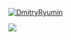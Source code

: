 [![DmitryRyumin](https://readme-typing-svg.demolab.com?font=Roboto&duration=1500&pause=100&color=3081F7&vCenter=true&multiline=true&width=435&height=70&lines=Dr.+Dmitry+Ryumin;Artificial+Intelligence+Researcher)](https://git.io/typing-svg)

<a href="https://github.com/DmitryRyumin">
    <img src="https://github-stats-alpha.vercel.app/api?username=DmitryRyumin&cc=0C0F19&tc=DBDBDB&ic=fff&bc=0000">
</a>

</p>

<!-- ![](https://github-profile-summary-cards.vercel.app/api/cards/profile-details?username=DmitryRyumin&theme=dracula) -->

<!-- <div>
  <h4>𝙲𝚘𝚗𝚗𝚎𝚌𝚝 𝚠𝚒𝚝𝚑 𝚖𝚎<img src="https://github.com/rajput2107/rajput2107/blob/master/Assets/Handshake.gif" height="33px" /></h4> 
</div>

<a href="https://www.instagram.com/dmitryandelena" target="_blank"><img src="https://img.shields.io/badge/Instagram-%23E4405F.svg?&style=flat-square&logo=instagram&logoColor=white" alt="Instagram"></a> -->

<!-- ### 𝙻𝚊𝚗𝚐𝚞𝚊𝚐𝚎𝚜 𝚊𝚗𝚍 𝚃𝚘𝚘𝚕𝚜
<div>
  <img height="48" src="https://cdn.jsdelivr.net/gh/devicons/devicon/icons/python/python-plain-wordmark.svg" />
  <img height="48" src="https://cdn.jsdelivr.net/gh/devicons/devicon/icons/pytorch/pytorch-original.svg" />
  <img height="48" src="https://cdn.jsdelivr.net/gh/devicons/devicon/icons/jupyter/jupyter-original-wordmark.svg" />
  <img height="48" src="https://cdn.jsdelivr.net/gh/devicons/devicon/icons/pytest/pytest-original-wordmark.svg" />
</div> -->

<!-- <code><img height="48" src="https://cdn.svgporn.com/logos/dart.svg?response-content-disposition=attachment%3Bfilename%3Ddart.svg"></code>
<code><img height="48" src="https://cdn.svgporn.com/logos/flutter.svg?response-content-disposition=attachment%3Bfilename%3Dflutter.svg"></code>
<code><img height="48" src="https://cdn.svgporn.com/logos/python.svg?response-content-disposition=attachment%3Bfilename%3Dpython.svg"></code>
<code><img height="48" src="https://cdn.svgporn.com/logos/javascript.svg?response-content-disposition=attachment%3Bfilename%3Djavascript.svg"></code>
<code><img height="48" src="https://cdn.svgporn.com/logos/pycharm.svg?response-content-disposition=attachment%3Bfilename%3Dpycharm.svg"></code>
<code><img height="48" src="https://cdn.svgporn.com/logos/jupyter.svg?response-content-disposition=attachment%3Bfilename%3Djupyter.svg"></code>
<code><img height="48" src="https://cdn.svgporn.com/logos/tensorflow.svg?response-content-disposition=attachment%3Bfilename%3Dtensorflow.svg"></code>
<code><img height="48" src="https://cdn.svgporn.com/logos/pytorch.svg?response-content-disposition=attachment%3Bfilename%3Dpytorch.svg"></code>
<code><img height="48" src="https://cdn.svgporn.com/logos/numpy.svg?response-content-disposition=attachment%3Bfilename%3Dnumpy.svg"></code>
<code><img height="48" src="https://upload.wikimedia.org/wikipedia/commons/2/22/Pandas_mark.svg"></code>
<code><img height="48" src="https://upload.wikimedia.org/wikipedia/commons/0/01/Created_with_Matplotlib-logo.svg"></code>
<code><img height="48" src="https://seaborn.pydata.org/_images/logo-mark-lightbg.svg"></code> -->

<!-- [![codewars](https://www.codewars.com/users/DmitryRyumin/badges/large)](https://www.codewars.com/users/DmitryRyumin) -->

<!-- <br/>

[![Leetcode Stats](https://leetcard.jacoblin.cool/DmitryRyumin)](https://leetcode.com/DmitryRyumin)

<br/> -->

<!-- [![Keras](https://img.shields.io/badge/-Keras-red?style=flat&logo=keras&link=https://github.com/DmitryRyumin)](https://github.com/DmitryRyumin)
[![GitHub](https://img.shields.io/badge/-GitHub-181717?style=flat&logo=github&link=https://github.com/hritik5102)](https://github.com/DmitryRyumin) -->

<!-- <img align="" height='130px' src="https://github-readme-stats.vercel.app/api?username=DmitryRyumin&hide_title=false&show_icons=true&include_all_commits=false&line_height=21&bg_color=0,EC6C6C,FFD479,FFFC79,73FA79&theme=graywhite" /><img align="" height='130px' src="https://github-readme-stats.vercel.app/api/top-langs/?username=DmitryRyumin&hide_title=false&layout=compact&bg_color=0,73FA79,73FDFF,D783FF&theme=graywhite" />

[![trophy](https://github-profile-trophy.vercel.app/?username=DmitryRyumin&theme=dracula)](https://github.com/DmitryRyumin/github-profile-trophy)

[![GitHub Streak](http://github-readme-streak-stats.herokuapp.com?user=DmitryRyumin&theme=dracula&hide_border=true&date_format=M%20j%5B%2C%20Y%5D)](https://git.io/streak-stats)

<!-- ![](https://visitor-badge.glitch.me/badge?page_id=DmitryRyumin)

⭐️ 𝙵𝚛𝚘𝚖 [@DmitryRyumin](https://github.com/DmitryRyumin) -->
